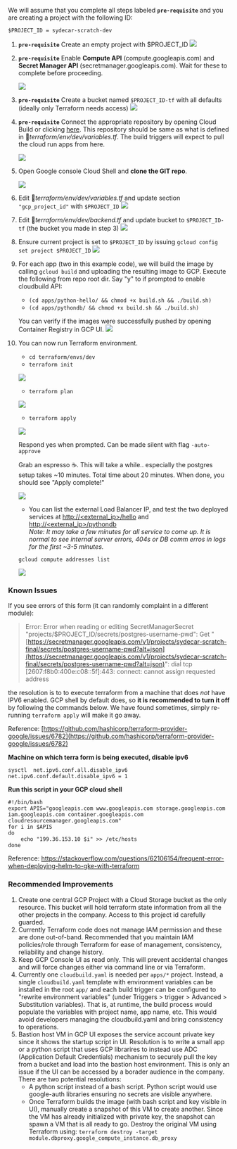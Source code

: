 We will assume that you complete all steps labeled **`pre-requisite`** and  you are creating a project with the following ID:

    $PROJECT_ID = sydecar-scratch-dev

 1. **`pre-requisite`** Create an empty project with $PROJECT_ID 
    ![](./docs/assets/1-project.png)
 
 
 2. **`pre-requisite`** Enable **Compute API** (compute.googleapis.com) and **Secret Manager API** (secretmanager.googleapis.com). Wait for these to complete before proceeding.

    ![](./docs/assets/2-apis.png)
 
 
 3. **`pre-requisite`** Create a bucket named `$PROJECT_ID-tf` with all defaults (ideally only Terraform needs access)
    ![](./docs/assets/3-bucket.png)

 
 4. **`pre-requisite`** Connect the appropriate repository by opening Cloud Build or clicking [here](https://console.cloud.google.com/cloud-build/repos?cloudshell=false). This repository should be same as what is defined in 📁*terraform/env/dev/variables.tf*. The build triggers will expect to pull the cloud run apps from here.

    ![](./docs/assets/add-repo.png)
 
 
 5. Open Google console Cloud Shell and **clone the GIT repo**.
    
    ![](./docs/assets/4-shell.png)
 
 
 6. Edit 📁*terraform/env/dev/variables.tf* and update section `"gcp_project_id"` with `$PROJECT_ID`
    ![](./docs/assets/5-variables.png)
 
 
 7. Edit 📁*terraform/env/dev/backend.tf* and update bucket to `$PROJECT_ID-tf` (the bucket you made in step 3)
    ![](./docs/assets/6-backend.png)
 
 
 8. Ensure current project is set to `$PROJECT_ID` by issuing `gcloud config set project $PROJECT_ID` 
    ![](./docs/assets/7-gcloud.png)

 
 9. For each app (two in this example code), we will build the image by calling `gcloud build` and uploading the resulting image to GCP. Execute the following from repo root dir. Say "y" to if prompted to enable cloudbuild API:
	  -  `(cd apps/python-hello/ && chmod +x build.sh && ./build.sh)`
	  - `(cd apps/pythondb/ && chmod +x build.sh && ./build.sh)`

	You can verify if the images were successfully pushed by opening Container Registry in GCP UI.
    ![](./docs/assets/8-registry.png)

 
 10. You can now run Terraform environment.
	 -  `cd terraform/envs/dev`
	 -  `terraform init`

     ![](./docs/assets/9a-init.png)

	 - `terraform plan`

     ![](./docs/assets/9b-plan.png)
	
	 - `terraform apply`

     ![](./docs/assets/9c-apply.png)
	
		Respond yes when prompted. Can be made silent with flag `-auto-approve`

		Grab an espresso ☕. This will take a while.. especially the postgres setup takes ~10 minutes. Total time about 20 minutes. When done, you should see "Apply complete!"

     ![](./docs/assets/9d-complete.png)

	 - You can list the external Load Balancer IP, and test the two  deployed services at [http://<external_ip>/hello](http://%3cexternal_ip%3e/hello) and [http://<external_ip>/pythondb](http://%3cexternal_ip%3e/pythondb)  
     *Note: It may take a few minutes for all service to come up. It is normal to see internal server errors, 404s or DB comm erros in logs for the first ~3-5 minutes.*

	 `gcloud compute addresses list`

     ![](./docs/assets/9e-ip.png)


### Known Issues
If you see errors of this form (it can randomly complaint in a different module):  

> Error: Error when reading or editing SecretManagerSecret
> "projects/$PROJECT_ID/secrets/postgres-username-pwd": Get
> "[https://secretmanager.googleapis.com/v1/projects/sydecar-scratch-final/secrets/postgres-username-pwd?alt=json](https://secretmanager.googleapis.com/v1/projects/sydecar-scratch-final/secrets/postgres-username-pwd?alt=json)":
> dial tcp [2607:f8b0:400e:c08::5f]:443: connect: cannot assign
> requested address

the resolution is to to execute terraform from a machine that does *not* have IPV6 enabled. GCP shell by default does, so **it is recommended to turn it off** by following the commands below. We have found sometimes, simply re-running `terraform apply` will make it go away.

Reference: [https://github.com/hashicorp/terraform-provider-google/issues/6782](https://github.com/hashicorp/terraform-provider-google/issues/6782)  

**Machine on which terra form is being executed, disable ipv6**

    sysctl  net.ipv6.conf.all.disable_ipv6  
    net.ipv6.conf.default.disable_ipv6 = 1

**Run this script in your GCP cloud shell**

    #!/bin/bash
    export APIS="googleapis.com www.googleapis.com storage.googleapis.com iam.googleapis.com container.googleapis.com cloudresourcemanager.googleapis.com"
    for i in $APIS
    do
    	echo "199.36.153.10 $i" >> /etc/hosts
    done

Reference: https://stackoverflow.com/questions/62106154/frequent-error-when-deploying-helm-to-gke-with-terraform

### Recommended Improvements

 1. Create one central GCP Project with a Cloud Storage bucket as the only resource. This bucket will hold terraform state information from all the other projects in the company. Access to this project id carefully guarded.
 2. Currently Terraform code does not manage IAM permission and these are done out-of-band. Recommended that you maintain IAM policies/role through Terraform for ease of management, consistency, reliability and change history.
 3. Keep GCP Console UI as read only. This will prevent accidental changes and will force changes either via command line or via Terraform.
 4. Currently one `cloudbuild.yaml` is needed per `apps/*` project. Instead, a single `cloudbuild.yaml` template with environment variables can be installed in the root `app/` and each build trigger can be configured to "rewrite environment variables" (under Triggers > trigger > Advanced > Substitution variables). That is, at runtime, the build process would populate the variables with project name, app name, etc. This would avoid developers managing the cloudbuild.yaml and bring consistency to operations.
 5. Bastion host VM in GCP UI exposes the service account private key since it shows the startup script in UI. Resolution is to write a small app or a python script that uses GCP librarires to instead use ADC (Application Default Credentials) mechanism to securely pull the key from a bucket and load into the bastion host environment. This is only an issue if the UI can be accessed by a borader audience in the company. There are two potential resolutions:
    - A python script instead of a bash script. Python script would use google-auth libraries ensuring no secrets are visible anywhere.
    - Once Terraform builds the image (with bash script and key visible in UI), manually create a snapshot of this VM to create another. Since the  VM has already initialized with private key, the snapshot can spawn a VM that is all ready to go. Destroy the original VM using Terraform using:
    `terraform destroy -target module.dbproxy.google_compute_instance.db_proxy `
